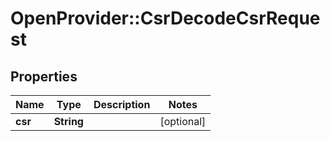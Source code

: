 # OpenProvider::CsrDecodeCsrRequest

## Properties
Name | Type | Description | Notes
------------ | ------------- | ------------- | -------------
**csr** | **String** |  | [optional] 

